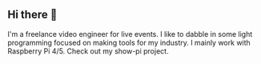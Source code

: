 ## Hi there 👋

I'm a freelance video engineer for live events. I like to dabble in some light programming focused on making tools for my industry. I mainly work with Raspberry Pi 4/5. Check out my show-pi project. 

